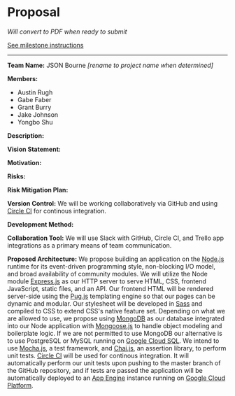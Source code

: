 # Proposal

*Will convert to PDF when ready to submit*

[See milestone instructions](https://github.com/Burry/JSON-Bourne-Temp-Name/milestone/1)

---

**Team Name:** JSON Bourne *[rename to project name when determined]*

**Members:**
- Austin Rugh
- Gabe Faber
- Grant Burry
- Jake Johnson
- Yongbo Shu

**Description:**

**Vision Statement:**

**Motivation:**

**Risks:**

**Risk Mitigation Plan:**

**Version Control:** We will be working collaboratively via GitHub and using [Circle CI](https://circleci.com) for continous integration.

**Development Method:**

**Collaboration Tool:** We will use Slack with GitHub, Circle CI, and Trello app integrations as a primary means of team communication.

**Proposed Architecture:** We propose building an application on the [Node.js](https://nodejs.org/en) runtime for its event-driven programming style, non-blocking I/O model, and broad availability of community modules. We will utilize the Node module [Express.js](https://expressjs.com) as our HTTP server to serve HTML, CSS, frontend JavaScript, static files, and an API. Our frontend HTML will be rendered server-side using the [Pug.js](https://pugjs.org) templating engine so that our pages can be dynamic and modular. Our stylesheet will be developed in [Sass](http://sass-lang.com) and compiled to CSS to extend CSS's native feature set. Depending on what we are allowed to use, we propose using [MongoDB](https://www.mongodb.com) as our database integrated into our Node application with [Mongoose.js](http://mongoosejs.com) to handle object modeling and boilerplate logic. If we are not permitted to use MongoDB our alternative is to use PostgreSQL or MySQL running on [Google Cloud SQL](https://cloud.google.com/sql). We intend to use [Mocha.js](https://mochajs.org/), a test framework, and [Chai.js](http://chaijs.com), an assertion library, to perform unit tests. [Circle CI](https://circleci.com) will be used for continous integration. It will automatically perform our unit tests upon pushing to the master branch of the GitHub repository, and if tests are passed the application will be automatically deployed to an [App Engine](https://cloud.google.com/appengine) instance running on [Google Cloud Platform](https://cloud.google.com/).
